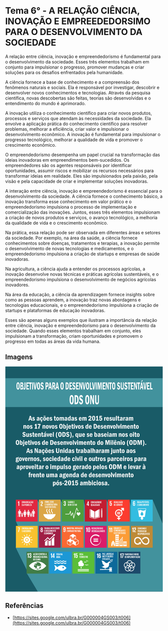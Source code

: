 # Tema 6° - A RELAÇÃO CIÊNCIA, INOVAÇÃO E EMPREEDEDORSIMO PARA O DESENVOLVIMENTO DA SOCIEDADE

A relação entre ciência, inovação e empreendedorismo é fundamental para o desenvolvimento da sociedade. Esses três elementos trabalham em conjunto para impulsionar o progresso, promover mudanças e criar soluções para os desafios enfrentados pela humanidade.

A ciência fornece a base de conhecimento e a compreensão dos fenômenos naturais e sociais. Ela é responsável por investigar, descobrir e desenvolver novos conhecimentos e tecnologias. Através da pesquisa científica, novas descobertas são feitas, teorias são desenvolvidas e o entendimento do mundo é aprimorado.

A inovação utiliza o conhecimento científico para criar novos produtos, processos e serviços que atendam às necessidades da sociedade. Ela envolve a aplicação prática do conhecimento científico para resolver problemas, melhorar a eficiência, criar valor e impulsionar o desenvolvimento econômico. A inovação é fundamental para impulsionar o progresso tecnológico, melhorar a qualidade de vida e promover o crescimento econômico.

O empreendedorismo desempenha um papel crucial na transformação das ideias inovadoras em empreendimentos bem-sucedidos. Os empreendedores são os agentes responsáveis por identificar oportunidades, assumir riscos e mobilizar os recursos necessários para transformar ideias em realidade. Eles são impulsionados pela paixão, pela visão e pela capacidade de criar e implementar soluções inovadoras.

A interação entre ciência, inovação e empreendedorismo é essencial para o desenvolvimento da sociedade. A ciência fornece o conhecimento básico, a inovação transforma esse conhecimento em valor prático e o empreendedorismo impulsiona o processo de implementação e comercialização das inovações. Juntos, esses três elementos impulsionam a criação de novos produtos e serviços, o avanço tecnológico, a melhoria da qualidade de vida e o crescimento econômico.

Na prática, essa relação pode ser observada em diferentes áreas e setores da sociedade. Por exemplo, na área da saúde, a ciência fornece conhecimentos sobre doenças, tratamentos e terapias, a inovação permite o desenvolvimento de novas tecnologias e medicamentos, e o empreendedorismo impulsiona a criação de startups e empresas de saúde inovadoras.

Na agricultura, a ciência ajuda a entender os processos agrícolas, a inovação desenvolve novas técnicas e práticas agrícolas sustentáveis, e o empreendedorismo impulsiona o desenvolvimento de negócios agrícolas inovadores.

Na área da educação, a ciência da aprendizagem fornece insights sobre como as pessoas aprendem, a inovação traz novas abordagens e tecnologias educacionais, e o empreendedorismo impulsiona a criação de startups e plataformas de educação inovadoras.

Esses são apenas alguns exemplos que ilustram a importância da relação entre ciência, inovação e empreendedorismo para o desenvolvimento da sociedade. Quando esses elementos trabalham em conjunto, eles impulsionam a transformação, criam oportunidades e promovem o progresso em todas as áreas da vida humana.

## Imagens

![Alt text](./../assets/tema-6/1.png)

## Referências

- [https://sites.google.com/ulbra.br/G000004GS003/t006](https://sites.google.com/ulbra.br/G000004GS003/t006)
